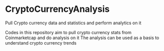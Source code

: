 # CryptoCurrencyAnalysis
Pull Crypto currency data and statistics and perform analytics on it

Codes in this repository aim to pull crypto currency stats from Coinmarketcap and do analysis on it
The analysis can be used as a basis to understand crypto currency trends

